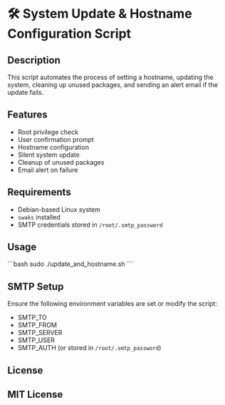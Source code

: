 # 🛠️ System Update & Hostname Configuration Script

## Description
This script automates the process of setting a hostname, updating the system, cleaning up unused packages, and sending an alert email if the update fails.

## Features
- Root privilege check
- User confirmation prompt
- Hostname configuration
- Silent system update
- Cleanup of unused packages
- Email alert on failure

## Requirements
- Debian-based Linux system
- `swaks` installed
- SMTP credentials stored in `/root/.smtp_password`

## Usage
\`\`\`bash
sudo ./update_and_hostname.sh
\`\`\`

## SMTP Setup
Ensure the following environment variables are set or modify the script:
- SMTP_TO
- SMTP_FROM
- SMTP_SERVER
- SMTP_USER
- SMTP_AUTH (or stored in `/root/.smtp_password`)

## License
MIT License
----------------------------------------------------------------------
